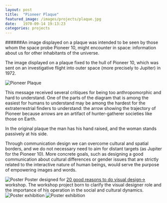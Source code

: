 ```yaml
---
layout: post
title:  "Pioneer Plaque"
featured_image: /images/projects/plaque.jpg
date:   1970-09-14 19:13:23
categories: projects
---
```


######An image displayed on a plaque was intended to be seen by those whom the space probe Pioneer 10, might encounter in space: information about us for other inhabitants of the universe.

The image displayed on a plaque fixed to the hull of Pioneer 10, which was sent on an investigative flight into outer space (more precisely to Jupiter) in 1972.

<img src="http://payload403.cargocollective.com/1/10/325579/10371245/placca_pioneer_1600_c.jpg" alt="Pioneer Plaque">

This message received several critiques for being too anthropomorphic and hard to understand.
One of the parts of the diagram that is among the easiest for humans to understand may be among the hardest for the extraterrestrial finders to understand: the arrow showing the trajectory of Pioneer because arrows are an artifact of hunter-gatherer societies like those on Earth.

In the original plaque the man has his hand raised, and the woman stands passively at his side.

Through communication design we can overcome cultural and spatial borders, and we do not necessary need to aim for distant targets (as Jupiter for the Pioneer 10). More concrete goals, such as designing a good communication about cultural differences or gender issues that are strictly related to the interactive nature of human beings, would serve the purpose of empowering images and words.

<img src="http://payload403.cargocollective.com/1/10/325579/10371245/BUONI_MOTIVI_finale2_1600_c.jpg" alt="Poster">
Poster designed for <a href="http://20buonimotivi.tumblr.com/" target="_blank">20 good reasons to do visual design→ </a>workshop. The workshop project born to clarify the visual designer role and the importance of his operation in the social and cultural dynamics.

<img src="http://payload403.cargocollective.com/1/10/325579/10371245/IUAV_poster_camplani_960.jpg" alt="Poster exhibition">

<img src="http://payload403.cargocollective.com/1/10/325579/10371245/65302_390774517690240_952004821_n_960.jpg" alt="Poster exhibition">
